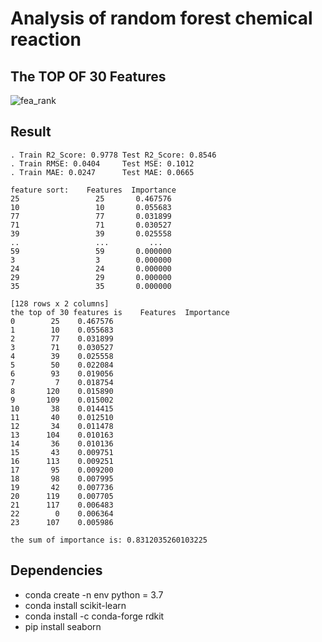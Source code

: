 # Analysis of random forest chemical reaction

## The TOP OF 30 Features 

![fea_rank](https://user-images.githubusercontent.com/38970840/211533509-d7d60e7e-7ef4-4aff-8c19-209cef3d616e.jpg)




## Result
````
. Train R2_Score: 0.9778 Test R2_Score: 0.8546
. Train RMSE: 0.0404     Test MSE: 0.1012
. Train MAE: 0.0247      Test MAE: 0.0665

feature sort:    Features  Importance
25                 25       0.467576
10                 10       0.055683
77                 77       0.031899
71                 71       0.030527
39                 39       0.025558
..                 ...         ...
59                 59       0.000000
3                  3        0.000000
24                 24       0.000000
29                 29       0.000000
35                 35       0.000000

[128 rows x 2 columns]
the top of 30 features is    Features  Importance
0        25    0.467576
1        10    0.055683
2        77    0.031899
3        71    0.030527
4        39    0.025558
5        50    0.022084
6        93    0.019056
7         7    0.018754
8       120    0.015890
9       109    0.015002
10       38    0.014415
11       40    0.012510
12       34    0.011478
13      104    0.010163
14       36    0.010136
15       43    0.009751
16      113    0.009251
17       95    0.009200
18       98    0.007995
19       42    0.007736
20      119    0.007705
21      117    0.006483
22        0    0.006364
23      107    0.005986

the sum of importance is: 0.8312035260103225
````







## Dependencies
- conda create -n  env python = 3.7
- conda install scikit-learn
- conda install -c conda-forge rdkit
- pip install seaborn


